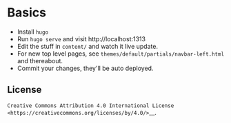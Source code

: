 # Basics

- Install `hugo`
- Run `hugo serve` and visit http://localhost:1313
- Edit the stuff in `content/` and watch it live update.
- For new top level pages, see `themes/default/partials/navbar-left.html` and thereabout.
- Commit your changes, they'll be auto deployed.

## License

`Creative Commons Attribution 4.0 International License
<https://creativecommons.org/licenses/by/4.0/>`__.
